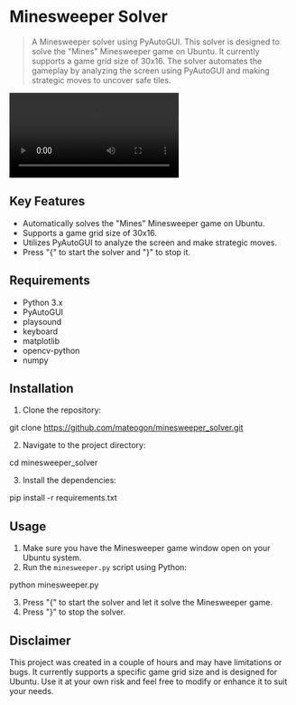 # Minesweeper Solver

> A Minesweeper solver using PyAutoGUI. This solver is designed to solve the "Mines" Minesweeper game on Ubuntu. It currently supports a game grid size of 30x16. The solver automates the gameplay by analyzing the screen using PyAutoGUI and making strategic moves to uncover safe tiles.

![Minesweeper Solver Demo](https://github.com/mateogon/minesweeper_solver/raw/master/extras/minesweeper.mkv)

## Key Features

- Automatically solves the "Mines" Minesweeper game on Ubuntu.
- Supports a game grid size of 30x16.
- Utilizes PyAutoGUI to analyze the screen and make strategic moves.
- Press "{" to start the solver and "}" to stop it.

## Requirements

- Python 3.x
- PyAutoGUI
- playsound
- keyboard
- matplotlib
- opencv-python
- numpy

## Installation

1. Clone the repository:

git clone https://github.com/mateogon/minesweeper_solver.git

2. Navigate to the project directory:

cd minesweeper_solver

3. Install the dependencies:

pip install -r requirements.txt

## Usage

1. Make sure you have the Minesweeper game window open on your Ubuntu system.
2. Run the `minesweeper.py` script using Python:

python minesweeper.py

3. Press "{" to start the solver and let it solve the Minesweeper game.
4. Press "}" to stop the solver.

## Disclaimer

This project was created in a couple of hours and may have limitations or bugs. It currently supports a specific game grid size and is designed for Ubuntu. Use it at your own risk and feel free to modify or enhance it to suit your needs.
